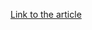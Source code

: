 [Link to the article](https://krebsonsecurity.com/2023/11/russian-reshipping-service-swat-usa-drop-exposed/)
